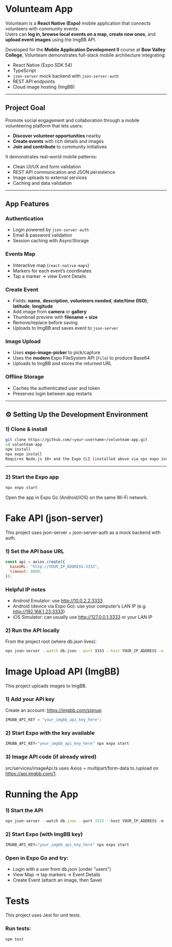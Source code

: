 # Volunteam App

Volunteam is a **React Native (Expo)** mobile application that connects volunteers with community events.  
Users can **log in, browse local events on a map, create new ones**, and **upload event images** using the ImgBB API.

Developed for the **Mobile Application Development II** course at **Bow Valley College**, Volunteam demonstrates full-stack mobile architecture integrating:

- React Native (Expo SDK 54)
- TypeScript
- `json-server` mock backend with `json-server-auth`
- REST API endpoints
- Cloud image hosting (ImgBB)

---

## Project Goal

Promote social engagement and collaboration through a mobile volunteering platform that lets users:

- **Discover volunteer opportunities** nearby
- **Create events** with rich details and images
- **Join and contribute** to community initiatives

It demonstrates real-world mobile patterns:

- Clean UI/UX and form validation
- REST API communication and JSON persistence
- Image uploads to external services
- Caching and data validation

---

## App Features

### Authentication

- Login powered by `json-server-auth`
- Email & password validation
- Session caching with AsyncStorage

### Events Map

- Interactive map (`react-native-maps`)
- Markers for each event’s coordinates
- Tap a marker → view Event Details

### Create Event

- Fields: **name**, **description**, **volunteers needed**, **date/time (ISO)**, **latitude**, **longitude**
- Add image from **camera** or **gallery**
- Thumbnail preview with **filename + size**
- Remove/replace before saving
- Uploads to ImgBB and saves event to `json-server`

### Image Upload

- Uses **expo-image-picker** to pick/capture
- Uses the **modern** Expo FileSystem API (`File`) to produce Base64
- Uploads to ImgBB and stores the returned URL

### Offline Storage

- Caches the authenticated user and token
- Preserves login between app restarts

---

## ⚙️ Setting Up the Development Environment

### 1) Clone & install

```bash
git clone https://github.com/<your-username>/volunteam-app.git
cd volunteam-app
npm install
npx expo install
Requires Node.js 18+ and the Expo CLI (installed above via npx expo install usage).
```

---

### 2) Start the Expo app

```bash
npx expo start
```

Open the app in Expo Go (Android/iOS) on the same Wi-Fi network.

# Fake API (json-server)

This project uses json-server + json-server-auth as a mock backend with auth.

### 1) Set the API base URL

```js
const api = axios.create({
  baseURL: "http://YOUR_IP_ADDRESS:3333",
  timeout: 8000,
});
```

### Helpful IP notes

- Android Emulator: use http://10.0.2.2:3333
- Android (device via Expo Go): use your computer’s LAN IP (e.g. http://192.168.1.23:3333)
- iOS Simulator: can usually use http://127.0.0.1:3333 or your LAN IP

### 2) Run the API locally

From the project root (where db.json lives):

```bash
npx json-server --watch db.json --port 3333 --host YOUR_IP_ADDRESS -m ./node_modules/json-server-auth
```

# Image Upload API (ImgBB)

This project uploads images to ImgBB.

### 1) Add your API key

Create an account: https://imgbb.com/signup

```js
IMGBB_API_KEY = "your_imgbb_api_key_here";
```

### 2) Start Expo with the key available

```js
IMGBB_API_KEY="your_imgbb_api_key_here" npx expo start
```

### 3) Image API code (if already wired)

src/services/imageApi.ts uses Axios + multipart/form-data to /upload on https://api.imgbb.com/1.

# Running the App

### 1) Start the API

```js
npx json-server --watch db.json --port 3333 --host YOUR_IP_ADDRESS -m ./node_modules/json-server-auth
```

### 2) Start Expo (with ImgBB key)

```js
IMGBB_API_KEY="your_imgbb_api_key_here" npx expo start
```

### Open in Expo Go and try:

- Login with a user from db.json (under "users")
- View Map → tap markers → Event Details
- Create Event (attach an image, then Save)

# Tests

This project uses Jest for unit tests.

### Run tests:

```bash
npm test
```

